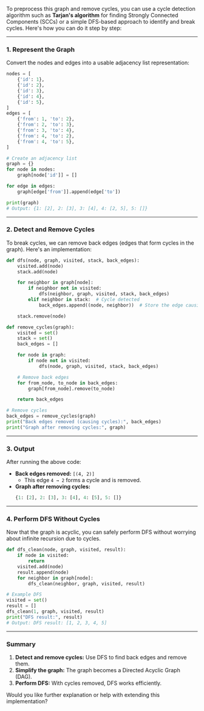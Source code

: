 To preprocess this graph and remove cycles, you can use a cycle detection algorithm such as **Tarjan's algorithm** for finding Strongly Connected Components (SCCs) or a simple DFS-based approach to identify and break cycles. Here's how you can do it step by step:

---

### **1. Represent the Graph**

Convert the nodes and edges into a usable adjacency list representation:

```python
nodes = [
    {'id': 1},
    {'id': 2},
    {'id': 3},
    {'id': 4},
    {'id': 5},
]
edges = [
    {'from': 1, 'to': 2},
    {'from': 2, 'to': 3},
    {'from': 3, 'to': 4},
    {'from': 4, 'to': 2},
    {'from': 4, 'to': 5},
]

# Create an adjacency list
graph = {}
for node in nodes:
    graph[node['id']] = []

for edge in edges:
    graph[edge['from']].append(edge['to'])

print(graph)
# Output: {1: [2], 2: [3], 3: [4], 4: [2, 5], 5: []}
```

---

### **2. Detect and Remove Cycles**

To break cycles, we can remove back edges (edges that form cycles in the graph). Here's an implementation:

```python
def dfs(node, graph, visited, stack, back_edges):
    visited.add(node)
    stack.add(node)

    for neighbor in graph[node]:
        if neighbor not in visited:
            dfs(neighbor, graph, visited, stack, back_edges)
        elif neighbor in stack:  # Cycle detected
            back_edges.append((node, neighbor))  # Store the edge causing the cycle

    stack.remove(node)

def remove_cycles(graph):
    visited = set()
    stack = set()
    back_edges = []

    for node in graph:
        if node not in visited:
            dfs(node, graph, visited, stack, back_edges)

    # Remove back edges
    for from_node, to_node in back_edges:
        graph[from_node].remove(to_node)

    return back_edges

# Remove cycles
back_edges = remove_cycles(graph)
print("Back edges removed (causing cycles):", back_edges)
print("Graph after removing cycles:", graph)
```

---

### **3. Output**

After running the above code:

- **Back edges removed:** `[(4, 2)]`
  - This edge `4 → 2` forms a cycle and is removed.
- **Graph after removing cycles:**
  ```python
  {1: [2], 2: [3], 3: [4], 4: [5], 5: []}
  ```

---

### **4. Perform DFS Without Cycles**

Now that the graph is acyclic, you can safely perform DFS without worrying about infinite recursion due to cycles.

```python
def dfs_clean(node, graph, visited, result):
    if node in visited:
        return
    visited.add(node)
    result.append(node)
    for neighbor in graph[node]:
        dfs_clean(neighbor, graph, visited, result)

# Example DFS
visited = set()
result = []
dfs_clean(1, graph, visited, result)
print("DFS result:", result)
# Output: DFS result: [1, 2, 3, 4, 5]
```

---

### Summary

1. **Detect and remove cycles:** Use DFS to find back edges and remove them.
2. **Simplify the graph:** The graph becomes a Directed Acyclic Graph (DAG).
3. **Perform DFS:** With cycles removed, DFS works efficiently.

Would you like further explanation or help with extending this implementation?
